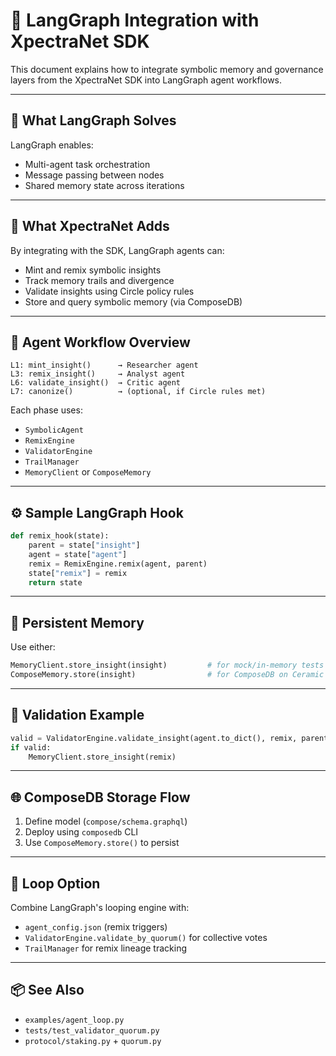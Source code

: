 # 🧩 LangGraph Integration with XpectraNet SDK

This document explains how to integrate symbolic memory and governance layers from the XpectraNet SDK into LangGraph agent workflows.

---

## 🧠 What LangGraph Solves

LangGraph enables:
- Multi-agent task orchestration
- Message passing between nodes
- Shared memory state across iterations

---

## 🤝 What XpectraNet Adds

By integrating with the SDK, LangGraph agents can:
- Mint and remix symbolic insights
- Track memory trails and divergence
- Validate insights using Circle policy rules
- Store and query symbolic memory (via ComposeDB)

---

## 🔁 Agent Workflow Overview

```text
L1: mint_insight()      → Researcher agent
L3: remix_insight()     → Analyst agent
L6: validate_insight()  → Critic agent
L7: canonize()          → (optional, if Circle rules met)
```

Each phase uses:
- `SymbolicAgent`
- `RemixEngine`
- `ValidatorEngine`
- `TrailManager`
- `MemoryClient` or `ComposeMemory`

---

## ⚙️ Sample LangGraph Hook

```python
def remix_hook(state):
    parent = state["insight"]
    agent = state["agent"]
    remix = RemixEngine.remix(agent, parent)
    state["remix"] = remix
    return state
```

---

## 💾 Persistent Memory

Use either:
```python
MemoryClient.store_insight(insight)         # for mock/in-memory tests
ComposeMemory.store(insight)                # for ComposeDB on Ceramic
```

---

## 🧪 Validation Example

```python
valid = ValidatorEngine.validate_insight(agent.to_dict(), remix, parent)
if valid:
    MemoryClient.store_insight(remix)
```

---

## 🌐 ComposeDB Storage Flow

1. Define model (`compose/schema.graphql`)
2. Deploy using `composedb` CLI
3. Use `ComposeMemory.store()` to persist

---

## 🔄 Loop Option

Combine LangGraph's looping engine with:
- `agent_config.json` (remix triggers)
- `ValidatorEngine.validate_by_quorum()` for collective votes
- `TrailManager` for remix lineage tracking

---

## 📦 See Also

- `examples/agent_loop.py`
- `tests/test_validator_quorum.py`
- `protocol/staking.py` + `quorum.py`
